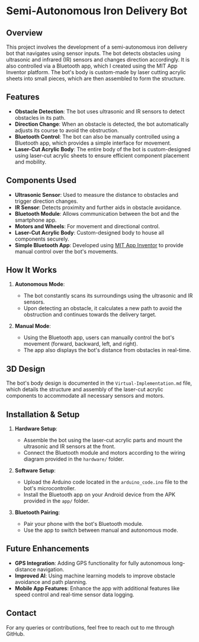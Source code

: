 # Semi-Autonomous Iron Delivery Bot

## Overview

This project involves the development of a semi-autonomous iron delivery bot that navigates using sensor inputs. The bot detects obstacles using ultrasonic and infrared (IR) sensors and changes direction accordingly. It is also controlled via a Bluetooth app, which I created using the MIT App Inventor platform. The bot's body is custom-made by laser cutting acrylic sheets into small pieces, which are then assembled to form the structure.

## Features

- **Obstacle Detection**: The bot uses ultrasonic and IR sensors to detect obstacles in its path.
- **Direction Change**: When an obstacle is detected, the bot automatically adjusts its course to avoid the obstruction.
- **Bluetooth Control**: The bot can also be manually controlled using a Bluetooth app, which provides a simple interface for movement.
- **Laser-Cut Acrylic Body**: The entire body of the bot is custom-designed using laser-cut acrylic sheets to ensure efficient component placement and mobility.

## Components Used

- **Ultrasonic Sensor**: Used to measure the distance to obstacles and trigger direction changes.
- **IR Sensor**: Detects proximity and further aids in obstacle avoidance.
- **Bluetooth Module**: Allows communication between the bot and the smartphone app.
- **Motors and Wheels**: For movement and directional control.
- **Laser-Cut Acrylic Body**: Custom-designed body to house all components securely.
- **Simple Bluetooth App**: Developed using [MIT App Inventor](http://appinventor.mit.edu/) to provide manual control over the bot's movements.

## How It Works

1. **Autonomous Mode**: 
   - The bot constantly scans its surroundings using the ultrasonic and IR sensors.
   - Upon detecting an obstacle, it calculates a new path to avoid the obstruction and continues towards the delivery target.
   
2. **Manual Mode**: 
   - Using the Bluetooth app, users can manually control the bot's movement (forward, backward, left, and right).
   - The app also displays the bot's distance from obstacles in real-time.

## 3D Design

The bot's body design is documented in the `Virtual-Implementation.md` file, which details the structure and assembly of the laser-cut acrylic components to accommodate all necessary sensors and motors.

## Installation & Setup

1. **Hardware Setup**:
   - Assemble the bot using the laser-cut acrylic parts and mount the ultrasonic and IR sensors at the front.
   - Connect the Bluetooth module and motors according to the wiring diagram provided in the `hardware/` folder.

2. **Software Setup**:
   - Upload the Arduino code located in the `arduino_code.ino` file to the bot's microcontroller.
   - Install the Bluetooth app on your Android device from the APK provided in the `app/` folder.

3. **Bluetooth Pairing**:
   - Pair your phone with the bot's Bluetooth module.
   - Use the app to switch between manual and autonomous mode.

## Future Enhancements

- **GPS Integration**: Adding GPS functionality for fully autonomous long-distance navigation.
- **Improved AI**: Using machine learning models to improve obstacle avoidance and path planning.
- **Mobile App Features**: Enhance the app with additional features like speed control and real-time sensor data logging.



## Contact

For any queries or contributions, feel free to reach out to me through GitHub.




